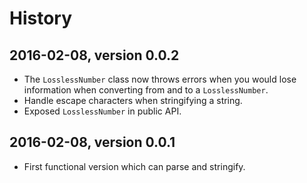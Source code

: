 # History

## 2016-02-08, version 0.0.2

- The `LosslessNumber` class now throws errors when you would lose information
  when converting from and to a `LosslessNumber`.
- Handle escape characters when stringifying a string.
- Exposed `LosslessNumber` in public API.


## 2016-02-08, version 0.0.1

- First functional version which can parse and stringify.
